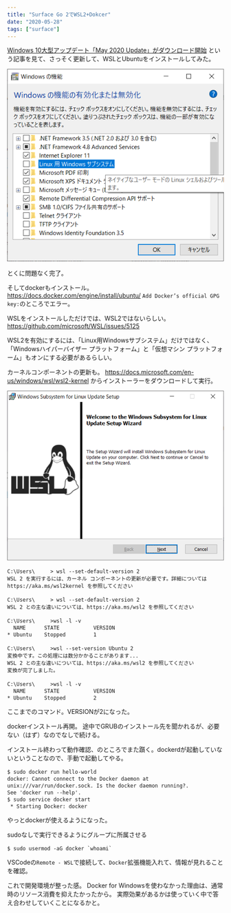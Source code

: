 ```yaml
---
title: "Surface Go 2でWSL2+Dokcer"
date: "2020-05-28"
tags: ["surface"]
---
```


[Windows 10大型アップデート「May 2020 Update」がダウンロード開始](https://pc.watch.impress.co.jp/docs/news/1255256.html) という記事を見て、さっそく更新して、WSLとUbuntuをインストールしてみた。

![](./wsl.png)

とくに問題なく完了。

そしてdockerもインストール。
https://docs.docker.com/engine/install/ubuntu/
`Add Docker’s official GPG key:`のところでエラー。

WSLをインストールしただけでは、WSL2ではないらしい。
https://github.com/microsoft/WSL/issues/5125

WSL2を有効にするには、「Linux用Windowsサブシステム」だけではなく、「Windowsハイパーバイザー プラットフォーム」と「仮想マシン プラットフォーム」もオンにする必要があるらしい。

カーネルコンポーネントの更新も。
https://docs.microsoft.com/en-us/windows/wsl/wsl2-kernel からインストーラーをダウンロードして実行。

![](./wslupdate.png)

```
C:\Users\     > wsl --set-default-version 2
WSL 2 を実行するには、カーネル コンポーネントの更新が必要です。詳細については https://aka.ms/wsl2kernel を参照してください

C:\Users\     > wsl --set-default-version 2
WSL 2 との主な違いについては、https://aka.ms/wsl2 を参照してください

C:\Users\     >wsl -l -v
  NAME      STATE           VERSION
* Ubuntu    Stopped         1

C:\Users\     >wsl --set-version Ubuntu 2
変換中です。この処理には数分かかることがあります...
WSL 2 との主な違いについては、https://aka.ms/wsl2 を参照してください
変換が完了しました。

C:\Users\     >wsl -l -v
  NAME      STATE           VERSION
* Ubuntu    Stopped         2
```
ここまでのコマンド。VERSIONが2になった。

dockerインストール再開。
途中でGRUBのインストール先を聞かれるが、必要ない（はず）なのでなしで続ける。

インストール終わって動作確認、のところでまた躓く。dockerdが起動していないということなので、手動で起動してやる。
```
$ sudo docker run hello-world
docker: Cannot connect to the Docker daemon at unix:///var/run/docker.sock. Is the docker daemon running?.
See 'docker run --help'.
$ sudo service docker start
 * Starting Docker: docker  
```
やっとdockerが使えるようになった。

sudoなしで実行できるようにグループに所属させる
```
$ sudo usermod -aG docker `whoami`
```

VSCodeの`Remote - WSL`で接続して、`Docker`拡張機能入れて、情報が見れることを確認。

これで開発環境が整った感。
Docker for Windowsを使わなかった理由は、通常時のリソース消費を抑えたかったから。
実際効果があるかは使っていく中で答え合わせしていくことになるかと。
